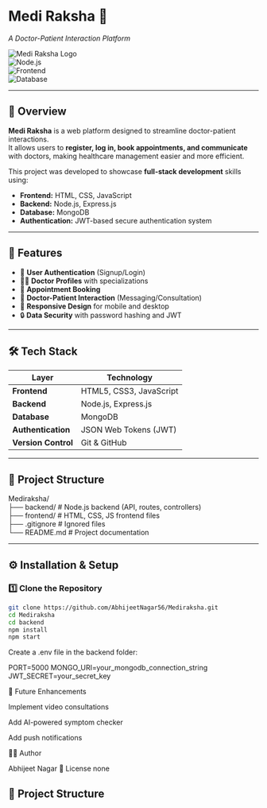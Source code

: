 # Medi Raksha 🏥  
*A Doctor-Patient Interaction Platform*

![Medi Raksha Logo](https://img.shields.io/badge/Project-Medi%20Raksha-blue)  
![Node.js](https://img.shields.io/badge/Backend-Node.js-green)  
![Frontend](https://img.shields.io/badge/Frontend-HTML%2FCSS%2FJS-orange)  
![Database](https://img.shields.io/badge/Database-MongoDB-brightgreen)  

---

## 📖 Overview
**Medi Raksha** is a web platform designed to streamline doctor-patient interactions.  
It allows users to **register, log in, book appointments, and communicate** with doctors, making healthcare management easier and more efficient.  

This project was developed to showcase **full-stack development** skills using:  
- **Frontend:** HTML, CSS, JavaScript  
- **Backend:** Node.js, Express.js  
- **Database:** MongoDB  
- **Authentication:** JWT-based secure authentication system  

---

## 🚀 Features
- 🔐 **User Authentication** (Signup/Login)  
- 👨‍⚕️ **Doctor Profiles** with specializations  
- 📅 **Appointment Booking**  
- 💬 **Doctor-Patient Interaction** (Messaging/Consultation)  
- 📱 **Responsive Design** for mobile and desktop  
- 🔒 **Data Security** with password hashing and JWT  

---

## 🛠️ Tech Stack
| Layer           | Technology                     |
|-----------------|--------------------------------|
| **Frontend**    | HTML5, CSS3, JavaScript        |
| **Backend**     | Node.js, Express.js           |
| **Database**    | MongoDB                       |
| **Authentication** | JSON Web Tokens (JWT)      |
| **Version Control** | Git & GitHub              |

---


## 📂 Project Structure

Mediraksha/<br>
├── backend/ # Node.js backend (API, routes, controllers)<br>
├── frontend/ # HTML, CSS, JS frontend files<br>
├── .gitignore # Ignored files<br>
└── README.md # Project documentation<br>


---

## ⚙️ Installation & Setup

### 1️⃣ Clone the Repository
```bash
git clone https://github.com/AbhijeetNagar56/Mediraksha.git
cd Mediraksha
cd backend
npm install
npm start
```
Create a .env file in the backend folder:

PORT=5000
MONGO_URI=your_mongodb_connection_string
JWT_SECRET=your_secret_key

🧩 Future Enhancements

Implement video consultations

Add AI-powered symptom checker

Add push notifications

👨‍💻 Author

Abhijeet Nagar
📜 License
none






## 📂 Project Structure
